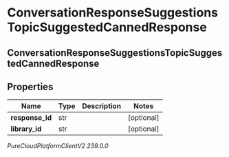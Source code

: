# ConversationResponseSuggestionsTopicSuggestedCannedResponse

## ConversationResponseSuggestionsTopicSuggestedCannedResponse

## Properties

|Name | Type | Description | Notes|
|------------ | ------------- | ------------- | -------------|
| **response_id** | str |  | [optional] |
| **library_id** | str |  | [optional] |



_PureCloudPlatformClientV2 239.0.0_
